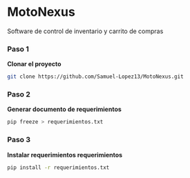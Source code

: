 # MotoNexus

Software de control de inventario y carrito de compras

### Paso 1

**Clonar el proyecto**

```Bash Git
git clone https://github.com/Samuel-Lopez13/MotoNexus.git
```

### Paso 2

**Generar documento de requerimientos**

```Bash Git
pip freeze > requerimientos.txt
```

### Paso 3

**Instalar requerimientos requerimientos**

```Bash Git
pip install -r requerimientos.txt
```
